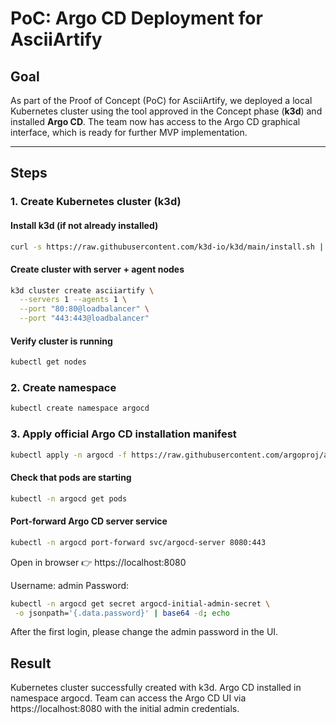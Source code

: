 # PoC: Argo CD Deployment for AsciiArtify

## Goal

As part of the Proof of Concept (PoC) for AsciiArtify, we deployed a local Kubernetes cluster using the tool approved in the Concept phase (**k3d**) and installed **Argo CD**. The team now has access to the Argo CD graphical interface, which is ready for further MVP implementation.

---

## Steps

### 1. Create Kubernetes cluster (k3d)

#### Install k3d (if not already installed)

```bash
curl -s https://raw.githubusercontent.com/k3d-io/k3d/main/install.sh | bash
```

#### Create cluster with server + agent nodes

```bash
k3d cluster create asciiartify \
  --servers 1 --agents 1 \
  --port "80:80@loadbalancer" \
  --port "443:443@loadbalancer"
```

#### Verify cluster is running

```bash
kubectl get nodes
```

### 2. Create namespace

```bash
kubectl create namespace argocd
```

### 3. Apply official Argo CD installation manifest

```bash
kubectl apply -n argocd -f https://raw.githubusercontent.com/argoproj/argo-cd/stable/manifests/install.yaml
```

#### Check that pods are starting

```bash
kubectl -n argocd get pods
```

#### Port-forward Argo CD server service

```bash
kubectl -n argocd port-forward svc/argocd-server 8080:443
```

Open in browser 👉 https://localhost:8080

Username: admin
Password:

```bash
kubectl -n argocd get secret argocd-initial-admin-secret \
 -o jsonpath='{.data.password}' | base64 -d; echo
```

After the first login, please change the admin password in the UI.

## Result

Kubernetes cluster successfully created with k3d.
Argo CD installed in namespace argocd.
Team can access the Argo CD UI via https://localhost:8080 with the initial admin credentials.
